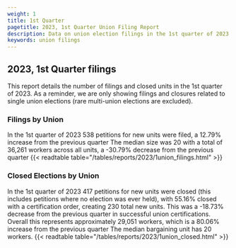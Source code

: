 ```yaml
---
weight: 1
title: 1st Quarter
pagetitle: 2023, 1st Quarter Union Filing Report
description: Data on union election filings in the 1st quarter of 2023
keywords: union filings
---
```


## 2023, 1st Quarter filings

This report details the number of filings and closed units in the 1st quarter of 2023. As a reminder, we are only showing filings and closures related to single union elections (rare multi-union elections are excluded).

### Filings by Union
In the 1st quarter of 2023 538 petitions for new units were filed, a 12.79% increase from the previous quarter The median size was 20 with a total of 36,261 workers across all units, a -30.79% decrease from the previous quarter
{{< readtable table="/tables/reports/2023/1union_filings.html" >}}

### Closed Elections by Union
In the 1st quarter of 2023 417 petitions for new units were closed (this includes petitions where no election was ever held), with 55.16% closed with a certification order, creating 230 total new units. This was a -18.73% decrease from the previous quarter in successful union certifications. Overall this represents approximately 29,051 workers, which is a 80.06% increase from the previous quarter The median bargaining unit has 20 workers.
{{< readtable table="/tables/reports/2023/1union_closed.html" >}}
